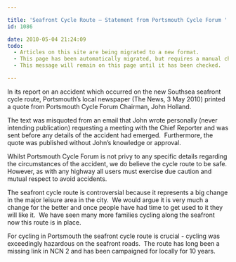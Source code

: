 ```yaml
---

title: 'Seafront Cycle Route – Statement from Portsmouth Cycle Forum '
id: 1086

date: 2010-05-04 21:24:09
todo:
  - Articles on this site are being migrated to a new format.
  - This page has been automatically migrated, but requires a manual check-&-tune to ensure the format and links all work as expected.
  - This message will remain on this page until it has been checked.

---
```


In its report on an accident which occurred on the new Southsea seafront cycle route, Portsmouth’s local newspaper (The News, 3 May 2010) printed a quote from Portsmouth Cycle Forum Chairman, John Holland.

The text was misquoted from an email that John wrote personally (never intending publication) requesting a meeting with the Chief Reporter and was sent before any details of the accident had emerged.  Furthermore, the quote was published without John’s knowledge or approval.

Whilst Portsmouth Cycle Forum is not privy to any specific details regarding the circumstances of the accident, we do believe the cycle route to be safe.  However, as with any highway all users must exercise due caution and mutual respect to avoid accidents.

The seafront cycle route is controversial because it represents a big change in the major leisure area in the city.  We would argue it is very much a change for the better and once people have had time to get used to it they will like it.  We have seen many more families cycling along the seafront now this route is in place. 

For cycling in Portsmouth the seafront cycle route is crucial - cycling was exceedingly hazardous on the seafront roads.  The route has long been a missing link in NCN 2 and has been campaigned for locally for 10 years.